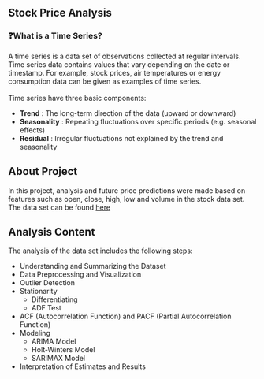 ## Stock Price Analysis
### :question:What is a Time Series?
A time series is a data set of observations collected at regular intervals. Time series data contains values ​​that vary depending on the date or timestamp. For example, stock prices, air temperatures or energy consumption data can be given as examples of time series. <br> <br>
Time series have three basic components:
* **Trend** : The long-term direction of the data (upward or downward)
* **Seasonality** : Repeating fluctuations over specific periods (e.g. seasonal effects)
* **Residual** :  Irregular fluctuations not explained by the trend and seasonality

## About Project
In this project, analysis and future price predictions were made based on features such as open, close, high, low and volume in the stock data set. <br>
The data set can be found [here](https://www.kaggle.com/code/riddhidalal/stock-price-prediction-using-python/input)
## Analysis Content
The analysis of the data set includes the following steps:
* Understanding and Summarizing the Dataset
* Data Preprocessing and Visualization
* Outlier Detection
* Stationarity
  - Differentiating
  - ADF Test
* ACF (Autocorrelation Function) and PACF (Partial Autocorrelation Function)
* Modeling
  - ARIMA Model
  - Holt-Winters Model
  - SARIMAX Model
* Interpretation of Estimates and Results

